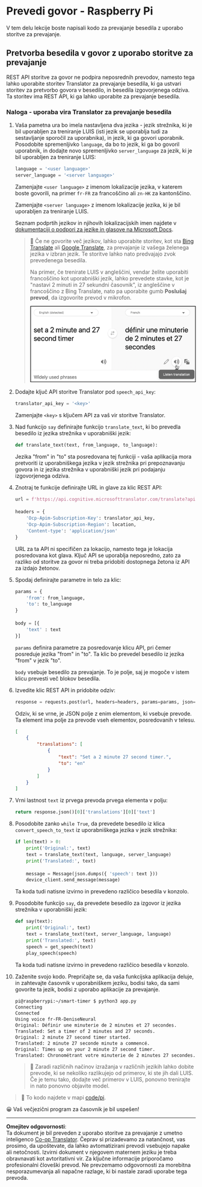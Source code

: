 <!--
CO_OP_TRANSLATOR_METADATA:
{
  "original_hash": "bbb5aa34221fe129dd3ce4d9ec33831a",
  "translation_date": "2025-08-28T13:08:27+00:00",
  "source_file": "6-consumer/lessons/4-multiple-language-support/pi-translate-speech.md",
  "language_code": "sl"
}
-->
# Prevedi govor - Raspberry Pi

V tem delu lekcije boste napisali kodo za prevajanje besedila z uporabo storitve za prevajanje.

## Pretvorba besedila v govor z uporabo storitve za prevajanje

REST API storitve za govor ne podpira neposrednih prevodov, namesto tega lahko uporabite storitev Translator za prevajanje besedila, ki ga ustvari storitev za pretvorbo govora v besedilo, in besedila izgovorjenega odziva. Ta storitev ima REST API, ki ga lahko uporabite za prevajanje besedila.

### Naloga - uporaba vira Translator za prevajanje besedila

1. Vaša pametna ura bo imela nastavljena dva jezika - jezik strežnika, ki je bil uporabljen za treniranje LUIS (isti jezik se uporablja tudi za sestavljanje sporočil za uporabnika), in jezik, ki ga govori uporabnik. Posodobite spremenljivko `language`, da bo to jezik, ki ga bo govoril uporabnik, in dodajte novo spremenljivko `server_language` za jezik, ki je bil uporabljen za treniranje LUIS:

    ```python
    language = '<user language>'
    server_language = '<server language>'
    ```

    Zamenjajte `<user language>` z imenom lokalizacije jezika, v katerem boste govorili, na primer `fr-FR` za francoščino ali `zn-HK` za kantonščino.

    Zamenjajte `<server language>` z imenom lokalizacije jezika, ki je bil uporabljen za treniranje LUIS.

    Seznam podprtih jezikov in njihovih lokalizacijskih imen najdete v [dokumentaciji o podpori za jezike in glasove na Microsoft Docs](https://docs.microsoft.com/azure/cognitive-services/speech-service/language-support?WT.mc_id=academic-17441-jabenn#speech-to-text).

    > 💁 Če ne govorite več jezikov, lahko uporabite storitev, kot sta [Bing Translate](https://www.bing.com/translator) ali [Google Translate](https://translate.google.com), za prevajanje iz vašega želenega jezika v izbran jezik. Te storitve lahko nato predvajajo zvok prevedenega besedila.
    >
    > Na primer, če trenirate LUIS v angleščini, vendar želite uporabiti francoščino kot uporabniški jezik, lahko prevedete stavke, kot je "nastavi 2 minuti in 27 sekundni časovnik", iz angleščine v francoščino z Bing Translate, nato pa uporabite gumb **Poslušaj prevod**, da izgovorite prevod v mikrofon.
    >
    > ![Gumb poslušaj prevod na Bing Translate](../../../../../translated_images/bing-translate.348aa796d6efe2a92f41ea74a5cf42bb4c63d6faaa08e7f46924e072a35daa48.sl.png)

1. Dodajte ključ API storitve Translator pod `speech_api_key`:

    ```python
    translator_api_key = '<key>'
    ```

    Zamenjajte `<key>` s ključem API za vaš vir storitve Translator.

1. Nad funkcijo `say` definirajte funkcijo `translate_text`, ki bo prevedla besedilo iz jezika strežnika v uporabniški jezik:

    ```python
    def translate_text(text, from_language, to_language):
    ```

    Jezika "from" in "to" sta posredovana tej funkciji - vaša aplikacija mora pretvoriti iz uporabniškega jezika v jezik strežnika pri prepoznavanju govora in iz jezika strežnika v uporabniški jezik pri podajanju izgovorjenega odziva.

1. Znotraj te funkcije definirajte URL in glave za klic REST API:

    ```python
    url = f'https://api.cognitive.microsofttranslator.com/translate?api-version=3.0'

    headers = {
        'Ocp-Apim-Subscription-Key': translator_api_key,
        'Ocp-Apim-Subscription-Region': location,
        'Content-type': 'application/json'
    }
    ```

    URL za ta API ni specifičen za lokacijo, namesto tega je lokacija posredovana kot glava. Ključ API se uporablja neposredno, zato za razliko od storitve za govor ni treba pridobiti dostopnega žetona iz API za izdajo žetonov.

1. Spodaj definirajte parametre in telo za klic:

    ```python
    params = {
        'from': from_language,
        'to': to_language
    }

    body = [{
        'text' : text
    }]
    ```

    `params` definira parametre za posredovanje klicu API, pri čemer posreduje jezika "from" in "to". Ta klic bo prevedel besedilo iz jezika "from" v jezik "to".

    `body` vsebuje besedilo za prevajanje. To je polje, saj je mogoče v istem klicu prevesti več blokov besedila.

1. Izvedite klic REST API in pridobite odziv:

    ```python
    response = requests.post(url, headers=headers, params=params, json=body)
    ```

    Odziv, ki se vrne, je JSON polje z enim elementom, ki vsebuje prevode. Ta element ima polje za prevode vseh elementov, posredovanih v telesu.

    ```json
    [
        {
            "translations": [
                {
                    "text": "Set a 2 minute 27 second timer.",
                    "to": "en"
                }
            ]
        }
    ]
    ```

1. Vrni lastnost `text` iz prvega prevoda prvega elementa v polju:

    ```python
    return response.json()[0]['translations'][0]['text']
    ```

1. Posodobite zanko `while True`, da prevedete besedilo iz klica `convert_speech_to_text` iz uporabniškega jezika v jezik strežnika:

    ```python
    if len(text) > 0:
        print('Original:', text)
        text = translate_text(text, language, server_language)
        print('Translated:', text)

        message = Message(json.dumps({ 'speech': text }))
        device_client.send_message(message)
    ```

    Ta koda tudi natisne izvirno in prevedeno različico besedila v konzolo.

1. Posodobite funkcijo `say`, da prevedete besedilo za izgovor iz jezika strežnika v uporabniški jezik:

    ```python
    def say(text):
        print('Original:', text)
        text = translate_text(text, server_language, language)
        print('Translated:', text)
        speech = get_speech(text)
        play_speech(speech)
    ```

    Ta koda tudi natisne izvirno in prevedeno različico besedila v konzolo.

1. Zaženite svojo kodo. Prepričajte se, da vaša funkcijska aplikacija deluje, in zahtevajte časovnik v uporabniškem jeziku, bodisi tako, da sami govorite ta jezik, bodisi z uporabo aplikacije za prevajanje.

    ```output
    pi@raspberrypi:~/smart-timer $ python3 app.py
    Connecting
    Connected
    Using voice fr-FR-DeniseNeural
    Original: Définir une minuterie de 2 minutes et 27 secondes.
    Translated: Set a timer of 2 minutes and 27 seconds.
    Original: 2 minute 27 second timer started.
    Translated: 2 minute 27 seconde minute a commencé.
    Original: Times up on your 2 minute 27 second timer.
    Translated: Chronométrant votre minuterie de 2 minutes 27 secondes.
    ```

    > 💁 Zaradi različnih načinov izražanja v različnih jezikih lahko dobite prevode, ki se nekoliko razlikujejo od primerov, ki ste jih dali LUIS. Če je temu tako, dodajte več primerov v LUIS, ponovno trenirajte in nato ponovno objavite model.

> 💁 To kodo najdete v mapi [code/pi](../../../../../6-consumer/lessons/4-multiple-language-support/code/pi).

😀 Vaš večjezični program za časovnik je bil uspešen!

---

**Omejitev odgovornosti**:  
Ta dokument je bil preveden z uporabo storitve za prevajanje z umetno inteligenco [Co-op Translator](https://github.com/Azure/co-op-translator). Čeprav si prizadevamo za natančnost, vas prosimo, da upoštevate, da lahko avtomatizirani prevodi vsebujejo napake ali netočnosti. Izvirni dokument v njegovem maternem jeziku je treba obravnavati kot avtoritativni vir. Za ključne informacije priporočamo profesionalni človeški prevod. Ne prevzemamo odgovornosti za morebitna nesporazumevanja ali napačne razlage, ki bi nastale zaradi uporabe tega prevoda.